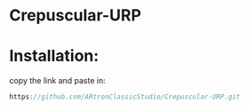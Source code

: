 # Crepuscular-URP
# Installation:
copy the link and paste in:

```C#
https://github.com/ARtronClassicStudio/Crepuscular-URP.git
```

